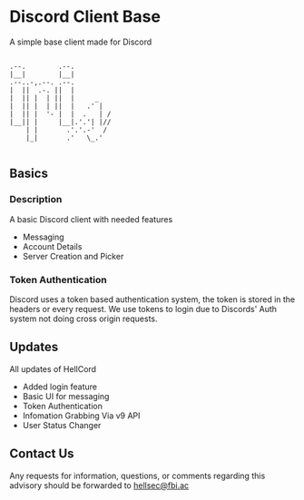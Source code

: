 # Discord Client Base
A simple base client made for Discord

```
                          
.--.        .--.          
|__|        |__|          
.--..-,.--. .--.          
|  ||  .-. ||  |          
|  || |  | ||  |     _    
|  || |  | ||  |   .' |   
|  || |  '- |  |  .   | / 
|__|| |     |__|.'.'| |// 
    | |       .'.'.-'  /  
    |_|       .'   \_.'   
                          
```
## Basics

### Description
A basic Discord client with needed features
  * Messaging
  * Account Details
  * Server Creation and Picker


### Token Authentication
Discord uses a token based authentication system, the token is stored in the headers or every request.
We use tokens to login due to Discords' Auth system not doing cross origin requests.


## Updates
All updates of HellCord
  * Added login feature
  * Basic UI for messaging
  * Token Authentication
  * Infomation Grabbing Via v9 API
  * User Status Changer


## Contact Us
Any requests for information, questions, or comments regarding this advisory should be forwarded to hellsec@fbi.ac
